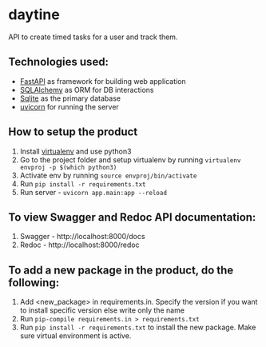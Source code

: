 # daytine
API  to create timed tasks for a user and track them.

## Technologies used:
- [FastAPI](https://fastapi.tiangolo.com/) as framework for building web application
- [SQLAlchemy](https://docs.sqlalchemy.org/en/14/) as ORM for DB interactions
- [Sqlite](https://www.sqlite.org/index.html) as the primary database
- [uvicorn](https://www.uvicorn.org/) for running the server

## How to setup the product
1. Install [virtualenv](https://realpython.com/python-virtual-environments-a-primer/) and use python3
2. Go to the project folder and setup virtualenv by running `virtualenv envproj -p $(which python3)`
3. Activate env by running `source envproj/bin/activate`
4. Run `pip install -r requirements.txt`
5. Run server - `uvicorn app.main:app --reload`

## To view Swagger and Redoc API documentation:
1. Swagger - http://localhost:8000/docs
2. Redoc - http://localhost:8000/redoc

## To add a new package in the product, do the following:
1. Add <new_package> in requirements.in. Specify the version if you want to install specific version else write only the name
2. Run `pip-compile requirements.in > requirements.txt`
3. Run `pip install -r requirements.txt` to install the new package. Make sure virtual environment is active.
